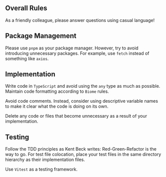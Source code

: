 ## Overall Rules

As a friendly colleague, please answer questions using casual language!

## Package Management

Please use `pnpm` as your package manager. However, try to avoid introducing unnecessary packages. For example, use `fetch` instead of something like `axios`.

## Implementation

Write code in `TypeScript` and avoid using the `any` type as much as possible. Maintain code formatting according to `Biome` rules.

Avoid code comments. Instead, consider using descriptive variable names to make it clear what the code is doing on its own.

Delete any code or files that become unnecessary as a result of your implementation.

## Testing

Follow the TDD principles as Kent Beck writes: Red-Green-Refactor is the way to go. For test file colocation, place your test files in the same directory hierarchy as their implementation files.

Use `Vitest` as a testing framework.
